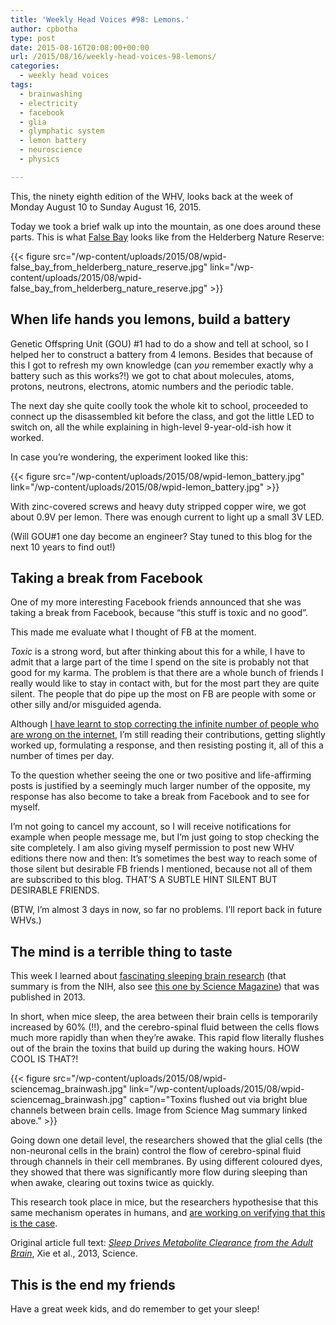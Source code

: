 ```yaml
---
title: 'Weekly Head Voices #98: Lemons.'
author: cpbotha
type: post
date: 2015-08-16T20:08:00+00:00
url: /2015/08/16/weekly-head-voices-98-lemons/
categories:
  - weekly head voices
tags:
  - brainwashing
  - electricity
  - facebook
  - glia
  - glymphatic system
  - lemon battery
  - neuroscience
  - physics

---
```


This, the ninety eighth edition of the WHV, looks back at the week of Monday
August 10 to Sunday August 16, 2015.

Today we took a brief walk up into the mountain, as one does around these
parts. This is what [False Bay][1] looks like from the Helderberg Nature
Reserve:

{{< figure src="/wp-content/uploads/2015/08/wpid-false_bay_from_helderberg_nature_reserve.jpg" link="/wp-content/uploads/2015/08/wpid-false_bay_from_helderberg_nature_reserve.jpg" >}}

## When life hands you lemons, build a battery

Genetic Offspring Unit (GOU) #1 had to do a show and tell at school, so I
helped her to construct a battery from 4 lemons. Besides that because of this I
got to refresh my own knowledge (can <i>you</i> remember exactly why a battery
such as this works?!) we got to chat about molecules, atoms, protons, neutrons,
electrons, atomic numbers and the periodic table.

The next day she quite coolly took the whole kit to school, proceeded to
connect up the disassembled kit before the class, and got the little LED to
switch on, all the while explaining in high-level 9-year-old-ish how it worked.

In case you’re wondering, the experiment looked like this:

{{< figure src="/wp-content/uploads/2015/08/wpid-lemon_battery.jpg" link="/wp-content/uploads/2015/08/wpid-lemon_battery.jpg" >}}
    

With zinc-covered screws and heavy duty stripped copper wire, we got about 0.9V per lemon. There was enough current to light up a small 3V LED.

(Will GOU#1 one day become an engineer? Stay tuned to this blog for the next 10 years to find out!)

## Taking a break from Facebook

One of my more interesting Facebook friends announced that she was taking a break from Facebook, because “this stuff is toxic and no good”.

This made me evaluate what I thought of FB at the moment.

<i>Toxic</i> is a strong word, but after thinking about this for a while, I have to admit that a large part of the time I spend on the site is probably not that good for my karma. The problem is that there are a whole bunch of friends I really would like to stay in contact with, but for the most part they are quite silent. The people that do pipe up the most on FB are people with some or other silly and/or misguided agenda.

Although <a href="http://cpbotha.net/2014/07/01/weekly-head-voices-76-someone-is-wrong-on-the-internet/">I have learnt to stop correcting the infinite number of people who are wrong on the internet</a>, I’m still reading their contributions, getting slightly worked up, formulating a response, and then resisting posting it, all of this a number of times per day.

To the question whether seeing the one or two positive and life-affirming posts is justified by a seemingly much larger number of the opposite, my response has also become to take a break from Facebook and to see for myself.

I’m not going to cancel my account, so I will receive notifications for example when people message me, but I’m just going to stop checking the site completely. I am also giving myself permission to post new WHV editions there now and then: It’s sometimes the best way to reach some of those silent but desirable FB friends I mentioned, because not all of them are subscribed to this blog. THAT’S A SUBTLE HINT SILENT BUT DESIRABLE FRIENDS.

(BTW, I’m almost 3 days in now, so far no problems. I’ll report back in future WHVs.)

## The mind is a terrible thing to taste


This week I learned about <a href="http://www.nih.gov/researchmatters/october2013/10282013clear.htm">fascinating sleeping brain research</a> (that summary is from the NIH, also see <a href="http://news.sciencemag.org/brain-behavior/2013/10/sleep-ultimate-brainwasher">this one by Science Magazine</a>) that was published in 2013.

In short, when mice sleep, the area between their brain cells is temporarily increased by 60% (!!), and the cerebro-spinal fluid between the cells flows much more rapidly than when they’re awake. This rapid flow literally flushes out of the brain the toxins that build up during the waking hours. HOW COOL IS THAT?!

{{< figure src="/wp-content/uploads/2015/08/wpid-sciencemag_brainwash.jpg" link="/wp-content/uploads/2015/08/wpid-sciencemag_brainwash.jpg" caption="Toxins flushed out via bright blue channels between brain cells. Image from Science Mag summary linked above." >}}

Going down one detail level, the researchers showed that the glial cells (the non-neuronal cells in the brain) control the flow of cerebro-spinal fluid through channels in their cell membranes. By using different coloured dyes, they showed that there was significantly more flow during sleeping than when awake, clearing out toxins twice as quickly.

This research took place in mice, but the researchers hypothesise that this same mechanism operates in humans, and <a href="https://www.urmc.rochester.edu/labs/nedergaard-lab/projects/glymphatic_system">are working on verifying that this is the case</a>.

Original article full text: <a href="http://www.ncbi.nlm.nih.gov/pmc/articles/PMC3880190/"><i>Sleep Drives Metabolite Clearance from the Adult Brain</i></a>, Xie et al., 2013, Science.

## This is the end my friends

Have a great week kids, and do remember to get your sleep!


 [1]: https://en.wikipedia.org/wiki/False_Bay
